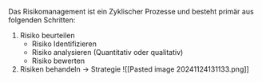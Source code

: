 Das Risikomanagement ist ein Zyklischer Prozesse und besteht primär aus folgenden Schritten:
1. Risiko beurteilen
	- Risiko Identifizieren
	- Risiko analysieren (Quantitativ oder qualitativ)
	- Risiko bewerten
2. Risiken behandeln -> Strategie
![[Pasted image 20241124131133.png]]